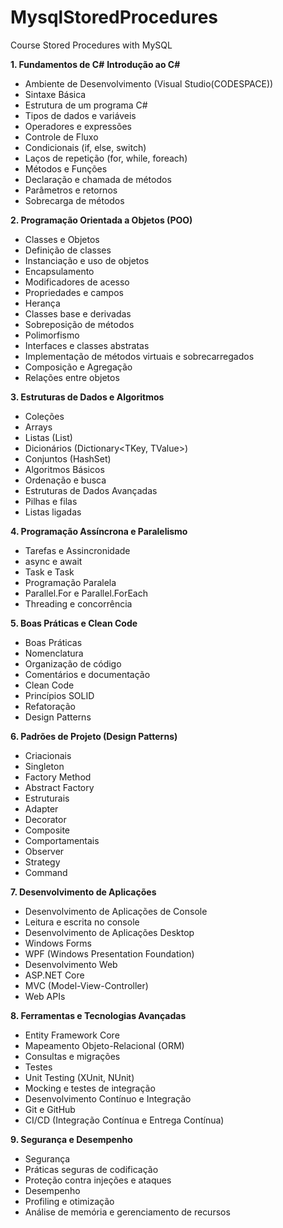 # MysqlStoredProcedures
Course Stored Procedures with MySQL

**1. Fundamentos de C#**
  **Introdução ao C#**
- Ambiente de Desenvolvimento (Visual Studio(CODESPACE))
- Sintaxe Básica
- Estrutura de um programa C#
- Tipos de dados e variáveis
- Operadores e expressões
- Controle de Fluxo
- Condicionais (if, else, switch)
- Laços de repetição (for, while, foreach)
- Métodos e Funções
- Declaração e chamada de métodos
- Parâmetros e retornos
- Sobrecarga de métodos

**2. Programação Orientada a Objetos (POO)**
- Classes e Objetos
- Definição de classes
- Instanciação e uso de objetos
- Encapsulamento
- Modificadores de acesso
- Propriedades e campos
- Herança
- Classes base e derivadas
- Sobreposição de métodos
- Polimorfismo
- Interfaces e classes abstratas
- Implementação de métodos virtuais e sobrecarregados
- Composição e Agregação
- Relações entre objetos

**3. Estruturas de Dados e Algoritmos**
- Coleções
- Arrays
- Listas (List<T>)
- Dicionários (Dictionary<TKey, TValue>)
- Conjuntos (HashSet<T>)
- Algoritmos Básicos
- Ordenação e busca
- Estruturas de Dados Avançadas
- Pilhas e filas
- Listas ligadas

**4. Programação Assíncrona e Paralelismo**
- Tarefas e Assincronidade
- async e await
- Task e Task<T>
- Programação Paralela
- Parallel.For e Parallel.ForEach
- Threading e concorrência

**5. Boas Práticas e Clean Code**
- Boas Práticas
- Nomenclatura
- Organização de código
- Comentários e documentação
- Clean Code
- Princípios SOLID
- Refatoração
- Design Patterns

**6. Padrões de Projeto (Design Patterns)**
- Criacionais
- Singleton
- Factory Method
- Abstract Factory
- Estruturais
- Adapter
- Decorator
- Composite
- Comportamentais
- Observer
- Strategy
- Command

**7. Desenvolvimento de Aplicações**
- Desenvolvimento de Aplicações de Console
- Leitura e escrita no console
- Desenvolvimento de Aplicações Desktop
- Windows Forms
- WPF (Windows Presentation Foundation)
- Desenvolvimento Web
- ASP.NET Core
- MVC (Model-View-Controller)
- Web APIs

**8. Ferramentas e Tecnologias Avançadas**
- Entity Framework Core
- Mapeamento Objeto-Relacional (ORM)
- Consultas e migrações
- Testes
- Unit Testing (XUnit, NUnit)
- Mocking e testes de integração
- Desenvolvimento Contínuo e Integração
- Git e GitHub
- CI/CD (Integração Contínua e Entrega Contínua)

**9. Segurança e Desempenho**
- Segurança
- Práticas seguras de codificação
- Proteção contra injeções e ataques
- Desempenho
- Profiling e otimização
- Análise de memória e gerenciamento de recursos
